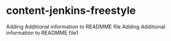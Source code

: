 # content-jenkins-freestyle
Adding Additional information to READMME file
Adding Additional information to READMME file1
